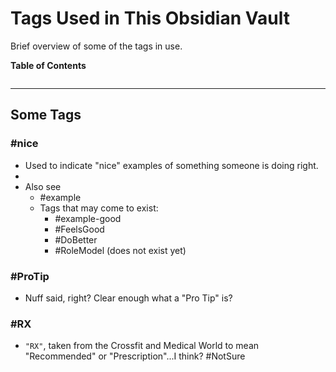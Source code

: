 # Tags Used in This Obsidian Vault


Brief overview of some of the tags in use.

**Table of Contents**
```toc
```


---

## Some Tags

### #nice 

- Used to indicate "nice" examples of something someone is doing right.
- 
- Also see
	- #example
	- Tags that may come to exist:
		- #example-good
		- #FeelsGood 
		- #DoBetter 
		- #RoleModel (does not exist yet)

### #ProTip 
- Nuff said, right? Clear enough what a "Pro Tip" is?


### #RX
- `"RX"`, taken from the Crossfit and Medical World to mean "Recommended" or "Prescription"...I think? #NotSure

